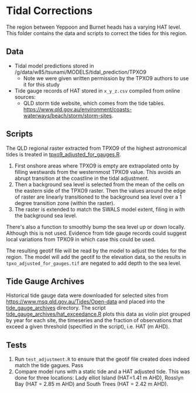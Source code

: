 # Tidal Corrections

The region between Yeppoon and Burnet heads has a varying HAT level. This folder contains the data and scripts to correct the tides for this region.

## Data
- Tidal model predictions stored in /g/data/w85/tsunami/MODELS/tidal_prediction/TPXO9
    - Note we were given written permission by the TPXO9 authors to use it for this study
- Tide gauge records of HAT stored in `x_y_z.csv` compiled from online sources:
    - QLD storm tide website, which comes from the tide tables. https://www.qld.gov.au/environment/coasts-waterways/beach/storm/storm-sites.

## Scripts
The QLD regional raster extracted from TPXO9 of the highest astronomical tides is treated in [tpxo9_adjusted_for_gauges.R](tpxo9_adjusted_for_gauges.R).
1. First onshore areas where TPXO9 is empty are extrapolated onto by filling westwards from the westernmost TPXO9 value. This avoids an abrupt transition at the coastline in the tidal adjustment. 
2. Then a background sea level is selected from the mean of the cells on the eastern side of the TPXO9 raster. Then the values around the edge of raster are linearly transitioned to the background sea level over a 1 degree transition zone (within the raster).
3. The raster is extended to match the SWALS model extent, filing in with the background sea level.

There's also a function to smoothly bump the sea level up or down locally. Although this is not used. Evidence from tide gauge records could suggest local variations from TPXO9 in which case this could be used.

The resulting geotif file will be read by the model to adjust the tides for the region. The model will add the geotif to the elevation data, so the results in `tpxo_adjusted_for_gauges.tif` are negated to add depth to the sea level.

## Tide Gauge Archives
Historical tide gauge data were downloaded for selected sites from https://www.msq.qld.gov.au/Tides/Open-data and placed into the [tide_gauge_archives](tide_gauge_archives) directory. The script [tide_gauge_archives/hat_exceedance.R](tide_gauge_archives/hat_exceedance.R) plots this data as violin plot grouped by year for each site, the timeseries and the fraction of observations that exceed a given threshold (specified in the script), i.e. HAT (m AHD).

## Tests
1. Run `test_adjustment.R` to ensure that the geotif file created does indeed match the tide gagues.
Pass
2. Compare model runs with a static tide and a HAT adjusted tide.
This was done for three locations: Lady elliot Island (HAT=1.41 m AHD), Rosslyn Bay (HAT = 2.85 m AHD) and South Trees (HAT = 2.42 m AHD).

